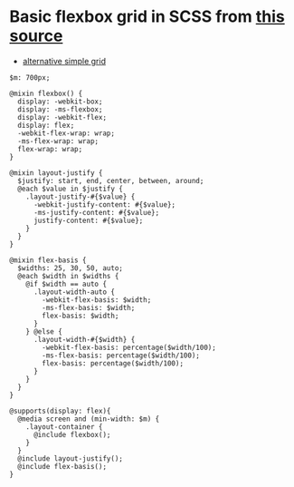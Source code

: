# Basic flexbox grid in SCSS from [this source](https://product.voxmedia.com/2017/5/22/15655480/building-the-vox-media-video-microsite)

* [alternative simple grid](https://github.com/zachacole/Simple-Grid/blob/master/simple-grid.css)

```
$m: 700px;

@mixin flexbox() {
  display: -webkit-box;
  display: -ms-flexbox;
  display: -webkit-flex;
  display: flex;
  -webkit-flex-wrap: wrap;
  -ms-flex-wrap: wrap;
  flex-wrap: wrap;
}

@mixin layout-justify {
  $justify: start, end, center, between, around;
  @each $value in $justify {
    .layout-justify-#{$value} {
      -webkit-justify-content: #{$value};
      -ms-justify-content: #{$value};
      justify-content: #{$value};
    }
  }
}

@mixin flex-basis {
  $widths: 25, 30, 50, auto;
  @each $width in $widths {
    @if $width == auto {
      .layout-width-auto {
        -webkit-flex-basis: $width;
        -ms-flex-basis: $width;
        flex-basis: $width;
      }
    } @else {
      .layout-width-#{$width} {
        -webkit-flex-basis: percentage($width/100);
        -ms-flex-basis: percentage($width/100);
        flex-basis: percentage($width/100);
      }
    }
  }
}

@supports(display: flex){
  @media screen and (min-width: $m) {
    .layout-container {
      @include flexbox();
    }
  }
  @include layout-justify();
  @include flex-basis();
}
```